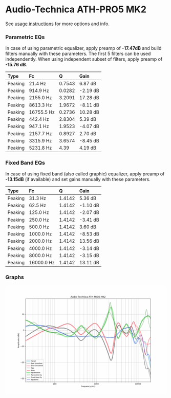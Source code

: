 # Audio-Technica ATH-PRO5 MK2
See [usage instructions](https://github.com/jaakkopasanen/AutoEq#usage) for more options and info.

### Parametric EQs
In case of using parametric equalizer, apply preamp of **-17.47dB** and build filters manually
with these parameters. The first 5 filters can be used independently.
When using independent subset of filters, apply preamp of **-15.76 dB**.

| Type    | Fc         |      Q | Gain     |
|:--------|:-----------|:-------|:---------|
| Peaking | 21.4 Hz    | 0.7543 | 6.87 dB  |
| Peaking | 914.9 Hz   | 0.0282 | -2.19 dB |
| Peaking | 2155.0 Hz  | 3.2091 | 17.28 dB |
| Peaking | 8613.3 Hz  | 1.9672 | -8.11 dB |
| Peaking | 16755.5 Hz | 0.2736 | 10.28 dB |
| Peaking | 442.4 Hz   | 2.8304 | 5.39 dB  |
| Peaking | 947.1 Hz   | 1.9523 | -4.07 dB |
| Peaking | 2157.7 Hz  | 0.8927 | 2.70 dB  |
| Peaking | 3315.9 Hz  | 3.6574 | -8.45 dB |
| Peaking | 5231.8 Hz  | 4.39   | 4.19 dB  |

### Fixed Band EQs
In case of using fixed band (also called graphic) equalizer, apply preamp of **-13.15dB**
(if available) and set gains manually with these parameters.

| Type    | Fc         |      Q | Gain     |
|:--------|:-----------|:-------|:---------|
| Peaking | 31.3 Hz    | 1.4142 | 5.36 dB  |
| Peaking | 62.5 Hz    | 1.4142 | -1.10 dB |
| Peaking | 125.0 Hz   | 1.4142 | -2.07 dB |
| Peaking | 250.0 Hz   | 1.4142 | -3.41 dB |
| Peaking | 500.0 Hz   | 1.4142 | 3.60 dB  |
| Peaking | 1000.0 Hz  | 1.4142 | -8.53 dB |
| Peaking | 2000.0 Hz  | 1.4142 | 13.56 dB |
| Peaking | 4000.0 Hz  | 1.4142 | -3.14 dB |
| Peaking | 8000.0 Hz  | 1.4142 | -3.15 dB |
| Peaking | 16000.0 Hz | 1.4142 | 13.11 dB |

### Graphs
![](./Audio-Technica%20ATH-PRO5%20MK2.png)